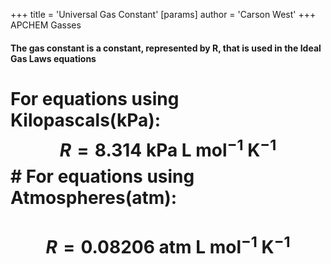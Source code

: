 +++
 title = 'Universal Gas Constant'
[params]
	author = 'Carson West'
+++
APCHEM Gasses

#### The gas constant is a constant, represented by R, that is used in the Ideal Gas Laws equations
# For equations using Kilopascals(kPa):  $$  R = 8.314 \text{ kPa L mol}^{-1}\text{ K}^{-1} $$  # For equations using Atmospheres(atm):
#  $$  R = 0.08206 \text{ atm L mol}^{-1}\text{ K}^{-1} $$  